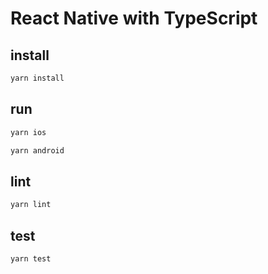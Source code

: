 # React Native with TypeScript

## install

```sh
yarn install
```

## run

```sh
yarn ios
```

```sh
yarn android
```

## lint

```sh
yarn lint
```

## test

```sh
yarn test
```

